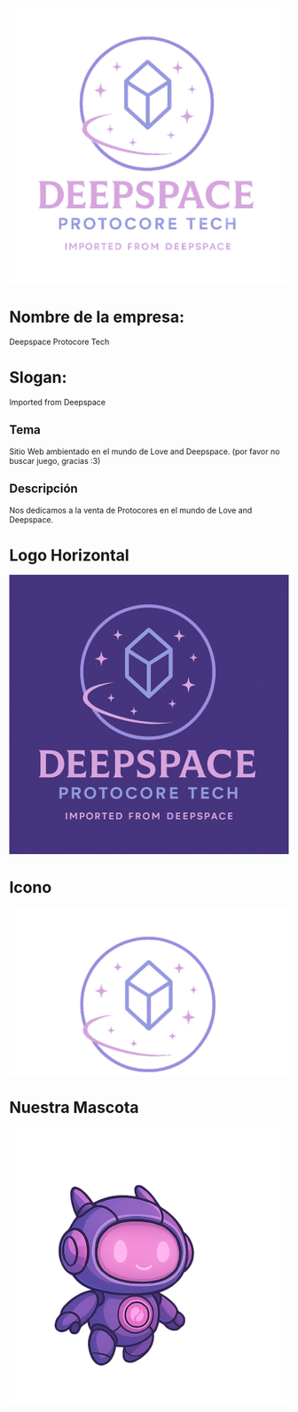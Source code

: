 ![logo](logo-sin-fondo.png)
# Nombre de la empresa: 
Deepspace Protocore Tech
# Slogan: 
Imported from Deepspace

## Tema
Sitio Web ambientado en el mundo de Love and Deepspace. (por favor no buscar juego, gracias :3)

## Descripción 
Nos dedicamos a la venta de Protocores en el mundo de Love and Deepspace.
# Logo Horizontal
![logo](logo.png)
# Icono
![icono](Icono.png)
# Nuestra Mascota
![mascota](Mascota.png)
